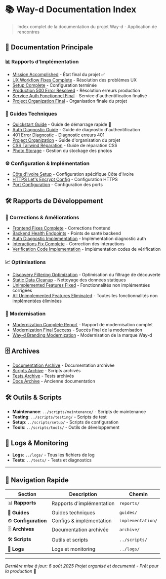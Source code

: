 # 📚 Way-d Documentation Index

> Index complet de la documentation du projet Way-d - Application de rencontres

## 🚀 Documentation Principale

### 📊 Rapports d'Implémentation
- [Mission Accomplished](reports/MISSION_ACCOMPLISHED.md) - État final du projet ✅
- [UX Workflow Fixes Complete](reports/UX_WORKFLOW_FIXES_COMPLETE.md) - Résolution des problèmes UX
- [Setup Complete](reports/SETUP_COMPLETE.md) - Configuration terminée
- [Production 500 Error Resolved](reports/PRODUCTION_500_ERROR_RESOLVED.md) - Résolution erreurs production
- [Service Auth Fonctionnel Final](reports/SERVICE_AUTH_FONCTIONNEL_FINAL.md) - Service d'authentification finalisé
- [Project Organization Final](reports/PROJECT_ORGANIZATION_FINAL.md) - Organisation finale du projet

### 📖 Guides Techniques
- [Quickstart Guide](guides/QUICKSTART.md) - Guide de démarrage rapide 🚀
- [Auth Diagnostic Guide](guides/AUTH_DIAGNOSTIC_GUIDE.md) - Guide de diagnostic d'authentification
- [401 Error Diagnostic](guides/401_ERROR_DIAGNOSTIC_README.md) - Diagnostic erreurs 401
- [Project Organization](guides/PROJECT_ORGANIZATION.md) - Guide d'organisation du projet
- [CSS Tailwind Réparation](guides/CSS_TAILWIND_RÉPARATION_COMPLÈTE.md) - Guide de réparation CSS
- [Photo Storage](guides/PHOTO_STORAGE.md) - Gestion du stockage des photos

### ⚙️ Configuration & Implémentation
- [Côte d'Ivoire Setup](implementation/CÔTE_DIVOIRE_SETUP.md) - Configuration spécifique Côte d'Ivoire
- [HTTPS Let's Encrypt Config](implementation/HTTPS_LETSENCRYPT_CONFIG.md) - Configuration HTTPS
- [Port Configuration](implementation/PORT_CONFIGURATION.md) - Configuration des ports

## 🛠️ Rapports de Développement

### 🔧 Corrections & Améliorations
- [Frontend Fixes Complete](reports/FRONTEND_FIXES_COMPLETE.md) - Corrections frontend
- [Backend Health Endpoints](reports/BACKEND_HEALTH_ENDPOINTS_COMPLETE.md) - Points de santé backend
- [Auth Diagnostic Implementation](reports/AUTH_DIAGNOSTIC_IMPLEMENTATION_COMPLETE.md) - Implémentation diagnostic auth
- [Interactions Fix Complete](reports/INTERACTIONS_FIX_COMPLETE.md) - Correction des interactions
- [Verification Code Implementation](reports/VERIFICATION_CODE_IMPLEMENTATION_COMPLETE.md) - Implémentation codes de vérification

### 📈 Optimisations
- [Discovery Filtering Optimization](reports/DISCOVERY_FILTERING_OPTIMIZATION_COMPLETE.md) - Optimisation du filtrage de découverte
- [Static Data Cleanup](reports/STATIC_DATA_CLEANUP_COMPLETE.md) - Nettoyage des données statiques
- [Unimplemented Features Fixed](reports/UNIMPLEMENTED_FEATURES_FIXED.md) - Fonctionnalités non implémentées corrigées
- [All Unimplemented Features Eliminated](reports/ALL_UNIMPLEMENTED_FEATURES_ELIMINATED.md) - Toutes les fonctionnalités non implémentées éliminées

### 🎨 Modernisation
- [Modernization Complete Report](reports/MODERNIZATION_COMPLETE_REPORT.md) - Rapport de modernisation complet
- [Modernization Final Success](reports/MODERNIZATION_FINAL_SUCCESS_REPORT.md) - Succès final de la modernisation
- [Way-d Branding Modernization](reports/WAY_D_BRANDING_MODERNIZATION_REPORT.md) - Modernisation de la marque Way-d

## 🗄️ Archives
- [Documentation Archive](archive/legacy/documentation/) - Documentation archivée
- [Scripts Archive](../scripts/archive/) - Scripts archivés
- [Tests Archive](../tests/archive/) - Tests archivés
- [Docs Archive](archive/docs/) - Ancienne documentation

## 🛠️ Outils & Scripts
- **Maintenance**: `../scripts/maintenance/` - Scripts de maintenance
- **Testing**: `../scripts/testing/` - Scripts de test
- **Setup**: `../scripts/setup/` - Scripts de configuration
- **Tools**: `../scripts/tools/` - Outils de développement

## 📝 Logs & Monitoring
- **Logs**: `../logs/` - Tous les fichiers de log
- **Tests**: `../tests/` - Tests et diagnostics

---

## 🎯 Navigation Rapide

| Section | Description | Chemin |
|---------|-------------|---------|
| 📊 **Rapports** | Rapports d'implémentation | `reports/` |
| 📖 **Guides** | Guides techniques | `guides/` |
| ⚙️ **Configuration** | Configs & implémentation | `implementation/` |
| 🗄️ **Archives** | Documentation archivée | `archive/` |
| 🛠️ **Scripts** | Outils et scripts | `../scripts/` |
| 📝 **Logs** | Logs et monitoring | `../logs/` |

---

*Dernière mise à jour: 6 août 2025*
*Projet organisé et documenté - Prêt pour la production* 🚀
